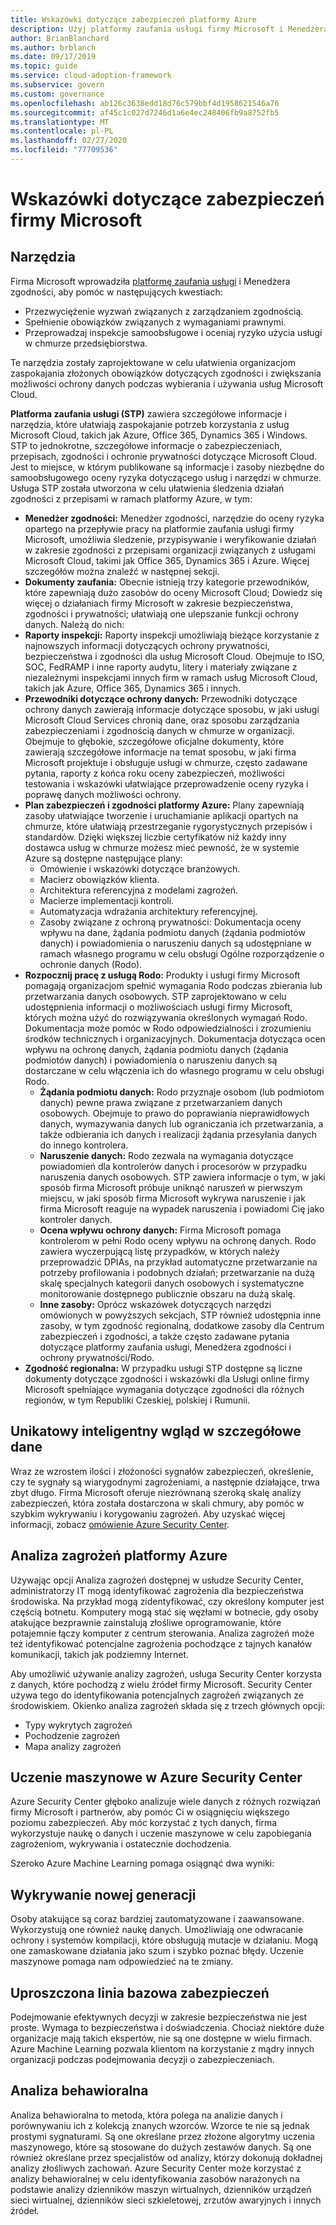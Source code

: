 ```yaml
---
title: Wskazówki dotyczące zabezpieczeń platformy Azure
description: Użyj platformy zaufania usługi firmy Microsoft i Menedżera zgodności, aby pomóc spełnić złożone zobowiązania dotyczące zgodności i zwiększyć ochronę danych.
author: BrianBlanchard
ms.author: brblanch
ms.date: 09/17/2019
ms.topic: guide
ms.service: cloud-adoption-framework
ms.subservice: govern
ms.custom: governance
ms.openlocfilehash: ab126c3638edd18d76c579bbf4d1958621546a76
ms.sourcegitcommit: af45c1c027d7246d1a6e4ec248406fb9a8752fb5
ms.translationtype: MT
ms.contentlocale: pl-PL
ms.lasthandoff: 02/27/2020
ms.locfileid: "77709536"
---
```

<!-- markdownlint-disable MD026 -->

# <a name="microsoft-security-guidance"></a>Wskazówki dotyczące zabezpieczeń firmy Microsoft

## <a name="tools"></a>Narzędzia

Firma Microsoft wprowadziła [platformę zaufania usługi](https://servicetrust.microsoft.com) i Menedżera zgodności, aby pomóc w następujących kwestiach:

- Przezwyciężenie wyzwań związanych z zarządzaniem zgodnością.
- Spełnienie obowiązków związanych z wymaganiami prawnymi.
- Przeprowadzaj inspekcje samoobsługowe i oceniaj ryzyko użycia usługi w chmurze przedsiębiorstwa.

Te narzędzia zostały zaprojektowane w celu ułatwienia organizacjom zaspokajania złożonych obowiązków dotyczących zgodności i zwiększania możliwości ochrony danych podczas wybierania i używania usług Microsoft Cloud.

**Platforma zaufania usługi (STP)** zawiera szczegółowe informacje i narzędzia, które ułatwiają zaspokajanie potrzeb korzystania z usług Microsoft Cloud, takich jak Azure, Office 365, Dynamics 365 i Windows. STP to jednokrotne, szczegółowe informacje o zabezpieczeniach, przepisach, zgodności i ochronie prywatności dotyczące Microsoft Cloud. Jest to miejsce, w którym publikowane są informacje i zasoby niezbędne do samoobsługowego oceny ryzyka dotyczącego usług i narzędzi w chmurze. Usługa STP została utworzona w celu ułatwienia śledzenia działań zgodności z przepisami w ramach platformy Azure, w tym:

- **Menedżer zgodności:** Menedżer zgodności, narzędzie do oceny ryzyka opartego na przepływie pracy na platformie zaufania usługi firmy Microsoft, umożliwia śledzenie, przypisywanie i weryfikowanie działań w zakresie zgodności z przepisami organizacji związanych z usługami Microsoft Cloud, takimi jak Office 365, Dynamics 365 i Azure. Więcej szczegółów można znaleźć w następnej sekcji.
- **Dokumenty zaufania:** Obecnie istnieją trzy kategorie przewodników, które zapewniają dużo zasobów do oceny Microsoft Cloud; Dowiedz się więcej o działaniach firmy Microsoft w zakresie bezpieczeństwa, zgodności i prywatności; ułatwiają one ulepszanie funkcji ochrony danych. Należą do nich:
- **Raporty inspekcji:** Raporty inspekcji umożliwiają bieżące korzystanie z najnowszych informacji dotyczących ochrony prywatności, bezpieczeństwa i zgodności dla usług Microsoft Cloud. Obejmuje to ISO, SOC, FedRAMP i inne raporty audytu, litery i materiały związane z niezależnymi inspekcjami innych firm w ramach usług Microsoft Cloud, takich jak Azure, Office 365, Dynamics 365 i innych.
- **Przewodniki dotyczące ochrony danych:** Przewodniki dotyczące ochrony danych zawierają informacje dotyczące sposobu, w jaki usługi Microsoft Cloud Services chronią dane, oraz sposobu zarządzania zabezpieczeniami i zgodnością danych w chmurze w organizacji. Obejmuje to głębokie, szczegółowe oficjalne dokumenty, które zawierają szczegółowe informacje na temat sposobu, w jaki firma Microsoft projektuje i obsługuje usługi w chmurze, często zadawane pytania, raporty z końca roku oceny zabezpieczeń, możliwości testowania i wskazówki ułatwiające przeprowadzenie oceny ryzyka i poprawę danych możliwości ochrony.
- **Plan zabezpieczeń i zgodności platformy Azure:** Plany zapewniają zasoby ułatwiające tworzenie i uruchamianie aplikacji opartych na chmurze, które ułatwiają przestrzeganie rygorystycznych przepisów i standardów. Dzięki większej liczbie certyfikatów niż każdy inny dostawca usług w chmurze możesz mieć pewność, że w systemie Azure są dostępne następujące plany:
  - Omówienie i wskazówki dotyczące branżowych.
  - Macierz obowiązków klienta.
  - Architektura referencyjna z modelami zagrożeń.
  - Macierze implementacji kontroli.
  - Automatyzacja wdrażania architektury referencyjnej.
  - Zasoby związane z ochroną prywatności: Dokumentacja oceny wpływu na dane, żądania podmiotu danych (żądania podmiotów danych) i powiadomienia o naruszeniu danych są udostępniane w ramach własnego programu w celu obsługi Ogólne rozporządzenie o ochronie danych (Rodo).
- **Rozpocznij pracę z usługą Rodo:** Produkty i usługi firmy Microsoft pomagają organizacjom spełnić wymagania Rodo podczas zbierania lub przetwarzania danych osobowych. STP zaprojektowano w celu udostępnienia informacji o możliwościach usługi firmy Microsoft, których można użyć do rozwiązywania określonych wymagań Rodo. Dokumentacja może pomóc w Rodo odpowiedzialności i zrozumieniu środków technicznych i organizacyjnych. Dokumentacja dotycząca ocen wpływu na ochronę danych, żądania podmiotu danych (żądania podmiotów danych) i powiadomienia o naruszeniu danych są dostarczane w celu włączenia ich do własnego programu w celu obsługi Rodo.
  - **Żądania podmiotu danych:** Rodo przyznaje osobom (lub podmiotom danych) pewne prawa związane z przetwarzaniem danych osobowych. Obejmuje to prawo do poprawiania nieprawidłowych danych, wymazywania danych lub ograniczania ich przetwarzania, a także odbierania ich danych i realizacji żądania przesyłania danych do innego kontrolera.
  - **Naruszenie danych:** Rodo zezwala na wymagania dotyczące powiadomień dla kontrolerów danych i procesorów w przypadku naruszenia danych osobowych. STP zawiera informacje o tym, w jaki sposób firma Microsoft próbuje uniknąć naruszeń w pierwszym miejscu, w jaki sposób firma Microsoft wykrywa naruszenie i jak firma Microsoft reaguje na wypadek naruszenia i powiadomi Cię jako kontroler danych.
  - **Ocena wpływu ochrony danych:** Firma Microsoft pomaga kontrolerom w pełni Rodo oceny wpływu na ochronę danych. Rodo zawiera wyczerpującą listę przypadków, w których należy przeprowadzić DPIAs, na przykład automatyczne przetwarzanie na potrzeby profilowania i podobnych działań; przetwarzanie na dużą skalę specjalnych kategorii danych osobowych i systematyczne monitorowanie dostępnego publicznie obszaru na dużą skalę.
  - **Inne zasoby:** Oprócz wskazówek dotyczących narzędzi omówionych w powyższych sekcjach, STP również udostępnia inne zasoby, w tym zgodność regionalną, dodatkowe zasoby dla Centrum zabezpieczeń i zgodności, a także często zadawane pytania dotyczące platformy zaufania usługi, Menedżera zgodności i ochrony prywatności/Rodo.
- **Zgodność regionalna:** W przypadku usługi STP dostępne są liczne dokumenty dotyczące zgodności i wskazówki dla Usługi online firmy Microsoft spełniające wymagania dotyczące zgodności dla różnych regionów, w tym Republiki Czeskiej, polskiej i Rumunii.

## <a name="unique-intelligent-insights"></a>Unikatowy inteligentny wgląd w szczegółowe dane

Wraz ze wzrostem ilości i złożoności sygnałów zabezpieczeń, określenie, czy te sygnały są wiarygodnymi zagrożeniami, a następnie działające, trwa zbyt długo. Firma Microsoft oferuje niezrównaną szeroką skalę analizy zabezpieczeń, która została dostarczona w skali chmury, aby pomóc w szybkim wykrywaniu i korygowaniu zagrożeń. Aby uzyskać więcej informacji, zobacz [omówienie Azure Security Center](https://docs.microsoft.com/azure/security-center/security-center-intro).

## <a name="azure-threat-intelligence"></a>Analiza zagrożeń platformy Azure

Używając opcji Analiza zagrożeń dostępnej w usłudze Security Center, administratorzy IT mogą identyfikować zagrożenia dla bezpieczeństwa środowiska. Na przykład mogą zidentyfikować, czy określony komputer jest częścią botnetu. Komputery mogą stać się węzłami w botnecie, gdy osoby atakujące bezprawnie zainstalują złośliwe oprogramowanie, które potajemnie łączy komputer z centrum sterowania. Analiza zagrożeń może też identyfikować potencjalne zagrożenia pochodzące z tajnych kanałów komunikacji, takich jak podziemny Internet.

Aby umożliwić używanie analizy zagrożeń, usługa Security Center korzysta z danych, które pochodzą z wielu źródeł firmy Microsoft. Security Center używa tego do identyfikowania potencjalnych zagrożeń związanych ze środowiskiem. Okienko analiza zagrożeń składa się z trzech głównych opcji:

- Typy wykrytych zagrożeń
- Pochodzenie zagrożeń
- Mapa analizy zagrożeń

## <a name="machine-learning-in-azure-security-center"></a>Uczenie maszynowe w Azure Security Center

Azure Security Center głęboko analizuje wiele danych z różnych rozwiązań firmy Microsoft i partnerów, aby pomóc Ci w osiągnięciu większego poziomu zabezpieczeń. Aby móc korzystać z tych danych, firma wykorzystuje naukę o danych i uczenie maszynowe w celu zapobiegania zagrożeniom, wykrywania i ostatecznie dochodzenia.

Szeroko Azure Machine Learning pomaga osiągnąć dwa wyniki:

## <a name="next-generation-detection"></a>Wykrywanie nowej generacji

Osoby atakujące są coraz bardziej zautomatyzowane i zaawansowane. Wykorzystują one również naukę danych. Umożliwiają one odwracanie ochrony i systemów kompilacji, które obsługują mutacje w działaniu. Mogą one zamaskowane działania jako szum i szybko poznać błędy. Uczenie maszynowe pomaga nam odpowiedzieć na te zmiany.

## <a name="simplified-security-baseline"></a>Uproszczona linia bazowa zabezpieczeń

Podejmowanie efektywnych decyzji w zakresie bezpieczeństwa nie jest proste. Wymaga to bezpieczeństwa i doświadczenia. Chociaż niektóre duże organizacje mają takich ekspertów, nie są one dostępne w wielu firmach. Azure Machine Learning pozwala klientom na korzystanie z mądry innych organizacji podczas podejmowania decyzji o zabezpieczeniach.

## <a name="behavioral-analytics"></a>Analiza behawioralna

Analiza behawioralna to metoda, która polega na analizie danych i porównywaniu ich z kolekcją znanych wzorców. Wzorce te nie są jednak prostymi sygnaturami. Są one określane przez złożone algorytmy uczenia maszynowego, które są stosowane do dużych zestawów danych. Są one również określane przez specjalistów od analizy, którzy dokonują dokładnej analizy złośliwych zachowań. Azure Security Center może korzystać z analizy behawioralnej w celu identyfikowania zasobów narażonych na podstawie analizy dzienników maszyn wirtualnych, dzienników urządzeń sieci wirtualnej, dzienników sieci szkieletowej, zrzutów awaryjnych i innych źródeł.

